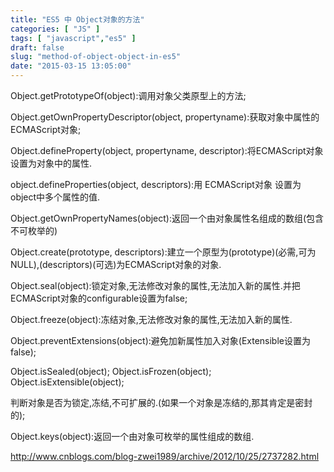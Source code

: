 ```yaml
---
title: "ES5 中 Object对象的方法"
categories: [ "JS" ]
tags: [ "javascript","es5" ]
draft: false
slug: "method-of-object-object-in-es5"
date: "2015-03-15 13:05:00"
---
```


Object.getPrototypeOf(object):调用对象父类原型上的方法;

Object.getOwnPropertyDescriptor(object, propertyname):获取对象中属性的ECMAScript对象;

Object.defineProperty(object, propertyname, descriptor):将ECMAScript对象设置为对象中的属性.

object.defineProperties(object, descriptors):用 ECMAScript对象 设置为object中多个属性的值.

Object.getOwnPropertyNames(object):返回一个由对象属性名组成的数组(包含不可枚举的)

Object.create(prototype, descriptors):建立一个原型为(prototype)(必需,可为NULL),(descriptors)(可选)为ECMAScript对象的对象.


<!--more-->


Object.seal(object):锁定对象,无法修改对象的属性,无法加入新的属性.并把ECMAScript对象的configurable设置为false;

Object.freeze(object):冻结对象,无法修改对象的属性,无法加入新的属性.

Object.preventExtensions(object):避免加新属性加入对象(Extensible设置为false);

Object.isSealed(object);
Object.isFrozen(object);
Object.isExtensible(object);

判断对象是否为锁定,冻结,不可扩展的.(如果一个对象是冻结的,那其肯定是密封的);

Object.keys(object):返回一个由对象可枚举的属性组成的数组.

http://www.cnblogs.com/blog-zwei1989/archive/2012/10/25/2737282.html
